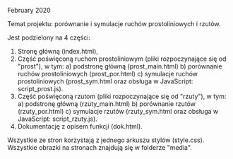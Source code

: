 February 2020

Temat projektu: porównanie i symulacje ruchów prostoliniowych i rzutów.

Jest podzielony na 4 części: 
1. Stronę główną (index.html),
2. Część poświęconą ruchom prostoliniowym (pliki rozpoczynające się od "prost"), w tym:
	a) podstronę główną (prost_main.html)
	b) porównanie ruchów prostoliniowych (prost_por.html)
	c) symulacje ruchów prostoliniowych (prost_sym.html oraz obsługa w JavaScript: script_prost.js).
3. Część poświęconą rzutom (pliki rozpoczynające się od "rzuty"), w tym:
	a) podstronę główną (rzuty_main.html)
	b) porównanie rzutów (rzuty_por.html)
	c) symulacje rzutów (rzuty_sym.html oraz obsługa w JavaScript: script_rzuty.js).
4. Dokumentację z opisem funkcji (dok.html). 

Wszystkie ze stron korzystają z jednego arkuszu stylów (style.css).
Wszystkie obrazki na stronach znajdują się w folderze "media".